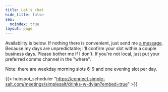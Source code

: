 ```yaml
---
title: Let's chat
hide_title: false
seo:
  noindex: true
layout: page
---
```

Availability is below. If nothing there is convenient, just send me [a message](/contact/). Because my days are unpredictable; I'll confirm your slot within a couple business days. Please bother me if I don't. If you're not local, just put your preferred comms channel in the "where".

Note: there are weekday morning slots 6-9 and one evening slot per day.

{{< hubspot_scheduler "https://connect.simple-salt.com/meetings/simplesalt/drinks-w-dylan?embed=true" >}}
